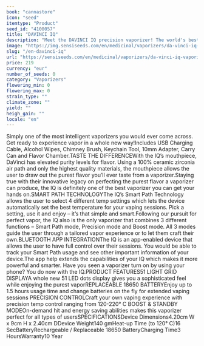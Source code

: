 ```yaml
---
book: "cannastore"
icon: "seed"
itemtype: "Product"
seed_id: "4100057"
title: "DAVINCI IQ"
description: "Meet the DAVINCI IQ precision vaporizer! The world's best little vaporizer with best-in-class battery life temp control and Smart Path technology. Buy it here."
image: "https://img.sensiseeds.com/en/medicinal/vaporizers/da-vinci-iq-vaporizer-image.png"
slug: "/en-davinci-iq"
url: "https://sensiseeds.com/en/medicinal/vaporizers/da-vinci-iq-vaporizer?a_aid=cannastore"
price: 219
currency: "eur"
number_of_seeds: 0
category: "Vaporizers"
flowering_min: 0
flowering_max: 0
strain_type: ""
climate_zone: ""
yield: ""
heigh_gain: ""
locale: "en"
---
```

Simply one of the most intelligent vaporizers you would ever come across. Get ready to experience vapor in a whole new way!Includes USB Charging Cable, Alcohol Wipes, Chimney Brush, Keychain Tool, 10mm Adapter, Carry Can and Flavor Chamber.TASTE THE DIFFERENCEWith the IQ’s mouthpiece, DaVinci has elevated purity levels for flavor. Using a 100% ceramic zirconia air path and only the highest quality materials, the mouthpiece allows the user to draw out the purest flavor you’ll ever taste from a vaporizer.Staying true with their innovative legacy on perfecting the purest flavor a vaporizer can produce, the IQ is definitely one of the best vaporizer you can get your hands on.SMART PATH TECHNOLOGYThe IQ’s Smart Path Technology allows the user to select 4 different temp settings which lets the device automatically set the best temperature for your vaping sessions. Pick a setting, use it and enjoy – it’s that simple and smart.Following our pursuit for perfect vapor, the IQ also is the only vaporizer that combines 3 different functions – Smart Path mode, Precision mode and Boost mode. All 3 modes guide the user through a tailored vapor experience or to let them craft their own.BLUETOOTH APP INTEGRATIONThe IQ is an app-enabled device that allows the user to have full control over their sessions. You would be able to track your Smart Path usage and see other important information of your device.The app help extends the capabilities of your IQ which makes it more powerful and smarter. Have you seen a vaporizer turn on by using your phone? You do now with the IQ.PRODUCT FEATURES51 LIGHT GRID DISPLAYA whole new 51 LED dots display gives you a sophisticated feel while enjoying the purest vaporREPLACEABLE 18650 BATTERYEnjoy up to 1.5 hours usage time and change batteries on the fly for extended vaping sessions PRECISION CONTROLCraft your own vaping experience with precision temp control ranging from 120-220° C BOOST & STANDBY MODEOn-demand hit and energy saving abilities makes this vaporizer perfect for all types of usersSPECIFICATIONSDevice Dimensions4.20cm W x 9cm H x 2.40cm DDevice Weight140 gmHeat-up Time (to 120° C)16 SecBatteryRechargeable / Replaceable 18650 BatteryCharging Time3 HoursWarranty10 Year

